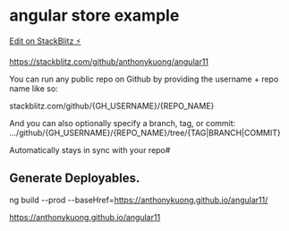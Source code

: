 # angular store example

[Edit on StackBlitz ⚡️](https://stackblitz.com/edit/angular-ivy-medx2s)

https://stackblitz.com/github/anthonykuong/angular11

You can run any public repo on Github by providing the username + repo name like so:

stackblitz.com/github/{GH_USERNAME}/{REPO_NAME}

And you can also optionally specify a branch, tag, or commit:
.../github/{GH_USERNAME}/{REPO_NAME}/tree/{TAG|BRANCH|COMMIT}

Automatically stays in sync with your repo#


## Generate Deployables.

ng build --prod --baseHref=https://anthonykuong.github.io/angular11/

https://anthonykuong.github.io/angular11
